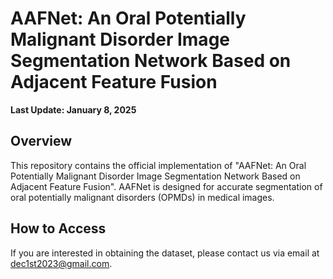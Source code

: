 # AAFNet: An Oral Potentially Malignant Disorder Image Segmentation Network Based on Adjacent Feature Fusion

**Last Update: January 8, 2025**

## Overview

This repository contains the official implementation of "AAFNet: An Oral Potentially Malignant Disorder Image Segmentation Network Based on Adjacent Feature Fusion". AAFNet is designed for accurate segmentation of oral potentially malignant disorders (OPMDs) in medical images.

## How to Access
If you are interested in obtaining the dataset, please contact us via email at dec1st2023@gmail.com.
